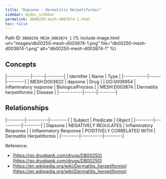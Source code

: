 ```yaml
---
title: "Dapsone - Dermatitis Herpetiformis"
sidebar: mydoc_sidebar
permalink: db00250-mesh-d003874-1.html
toc: false 
---
```



Path ID: `DB00250_MESH_D003874_1`
{% include image.html url="images/db00250-mesh-d003874-1.png" file="db00250-mesh-d003874-1.png" alt="db00250-mesh-d003874-1" %}

## Concepts

|------------|------|---------|
| Identifier | Name | Type    |
|------------|------|---------|
| MESH:D003622 | dapsone | Drug |
| GO:0006954 | inflammatory response | BiologicalProcess |
| MESH:D003874 | Dermatitis herpetiformis | Disease |
|------------|------|---------|

## Relationships

|---------|-----------|---------|
| Subject | Predicate | Object  |
|---------|-----------|---------|
| Dapsone | NEGATIVELY REGULATES | Inflammatory Response |
| Inflammatory Response | POSITIVELY CORRELATED WITH | Dermatitis Herpetiformis |
|---------|-----------|---------|

Reference: 
  - [https://go.drugbank.com/drugs/DB00250](https://go.drugbank.com/drugs/DB00250)
  - [https://en.wikipedia.org/wiki/Dermatitis_herpetiformis](https://en.wikipedia.org/wiki/Dermatitis_herpetiformis)
